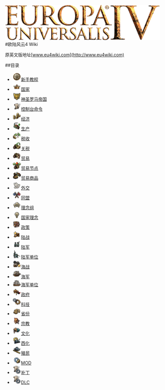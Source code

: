 ![logo](https://github.com/ictxiangxin/eu4wiki/raw/master/wiki/image/EU4_wiki_logo.png)
#欧陆风云4 Wiki

原英文版地址[www.eu4wiki.com](http://www.eu4wiki.com)

##目录

* ![guide](https://github.com/ictxiangxin/eu4wiki/raw/master/wiki/image/index/28px-EU4_icon.png)[新手教程](/wiki/guide.md)
* ![guide](https://github.com/ictxiangxin/eu4wiki/raw/master/wiki/image/index/28px-Legitimacy.png)[国家](/wiki/countries.md)
* ![guide](https://github.com/ictxiangxin/eu4wiki/raw/master/wiki/image/index/28px-Imperial_authority.png)[神圣罗马帝国](/wiki/holy_roman_empire.md)
* ![guide](https://github.com/ictxiangxin/eu4wiki/raw/master/wiki/image/index/Administrative_power.png)[控制台命令](/wiki/console_commands.md)
* ![guide](https://github.com/ictxiangxin/eu4wiki/raw/master/wiki/image/index/28px-Interest.png)[经济](/wiki/economy.md)
* ![guide](https://github.com/ictxiangxin/eu4wiki/raw/master/wiki/image/index/28px-Production_efficiency.png)[生产](/wiki/production.md)
* ![guide](https://github.com/ictxiangxin/eu4wiki/raw/master/wiki/image/index/28px-Tax_income.png)[税收](/wiki/tax.md)
* ![guide](https://github.com/ictxiangxin/eu4wiki/raw/master/wiki/image/index/28px-Global_tariffs.png)[关税](/wiki/tariffs.md)
* ![guide](https://github.com/ictxiangxin/eu4wiki/raw/master/wiki/image/index/28px-Global_trade_power.png)[贸易](/wiki/trade.md)
* ![guide](https://github.com/ictxiangxin/eu4wiki/raw/master/wiki/image/index/28px-Trade_steering.png)[贸易节点](/wiki/trade_nodes.md)
* ![guide](https://github.com/ictxiangxin/eu4wiki/raw/master/wiki/image/index/28px-Trade_goods_size.png)[贸易商品](/wiki/trade_goods.md)
* ![guide](https://github.com/ictxiangxin/eu4wiki/raw/master/wiki/image/index/Diplomatic_power.png)[外交](/wiki/diplomacy.md)
* ![guide](https://github.com/ictxiangxin/eu4wiki/raw/master/wiki/image/index/28px-Alliance.png)[同盟](/wiki/alliance.md)
* ![guide](https://github.com/ictxiangxin/eu4wiki/raw/master/wiki/image/index/28px-Traditions.png)[理念组](/wiki/idea_groups.md)
* ![guide](https://github.com/ictxiangxin/eu4wiki/raw/master/wiki/image/index/28px-Idea_bonus.png)[国家理念](/wiki/national_ideas.md)
* ![guide](https://github.com/ictxiangxin/eu4wiki/raw/master/wiki/image/index/Policies.png)[政策](/wiki/policies.md)
* ![guide](https://github.com/ictxiangxin/eu4wiki/raw/master/wiki/image/index/28px-Army_tradition.png)[陆战](/wiki/land_warfare.md)
* ![guide](https://github.com/ictxiangxin/eu4wiki/raw/master/wiki/image/index/Manpower.png)[陆军](/wiki/army.md)
* ![guide](https://github.com/ictxiangxin/eu4wiki/raw/master/wiki/image/index/28px-Infantry.png)[陆军单位](/wiki/land_units.md)
* ![guide](https://github.com/ictxiangxin/eu4wiki/raw/master/wiki/image/index/28px-Navy_tradition.png)[海战](/wiki/naval_warfare.md)
* ![guide](https://github.com/ictxiangxin/eu4wiki/raw/master/wiki/image/index/28px-Hull.png)[海军](/wiki/navy.md)
* ![guide](https://github.com/ictxiangxin/eu4wiki/raw/master/wiki/image/index/28px-Bigship.png)[海军单位](/wiki/navy_units.md)
* ![guide](https://github.com/ictxiangxin/eu4wiki/raw/master/wiki/image/index/28px-Government.png)[政府](/wiki/government.md)
* ![guide](https://github.com/ictxiangxin/eu4wiki/raw/master/wiki/image/index/28px-Technology.png)[科技](/wiki/technology.md)
* ![guide](https://github.com/ictxiangxin/eu4wiki/raw/master/wiki/image/index/28px-Province_icon.png)[省份](/wiki/provinces.md)
* ![guide](https://github.com/ictxiangxin/eu4wiki/raw/master/wiki/image/index/28px-Tolerance_heathen.png)[宗教](/wiki/religion.md)
* ![guide](https://github.com/ictxiangxin/eu4wiki/raw/master/wiki/image/index/28px-Culture_icon.png)[文化](/wiki/culture.md)
* ![guide](https://github.com/ictxiangxin/eu4wiki/raw/master/wiki/image/index/28px-Western.png)[西化](/wiki/westernization.md)
* ![guide](https://github.com/ictxiangxin/eu4wiki/raw/master/wiki/image/index/28px-May_explore.png)[殖民](/wiki/colonization.md)
* ![guide](https://github.com/ictxiangxin/eu4wiki/raw/master/wiki/image/index/28px-Technology_cost.png)[MOD](/wiki/mod.md)
* ![guide](https://github.com/ictxiangxin/eu4wiki/raw/master/wiki/image/index/Administrative_tech.png)[补丁](/wiki/patches.md)
* ![guide](https://github.com/ictxiangxin/eu4wiki/raw/master/wiki/image/index/Administrative_tech.png)[DLC](/wiki/dlc.md)